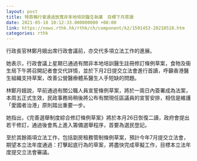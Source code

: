 ```yaml
---
layout: post
title: 特首稱行會通過放寬非本地培訓醫生執業　目標下月首讀
date: 2021-05-18 10:12:33.000000000 +08:00
link: https://news.rthk.hk/rthk/ch/component/k2/1591453-20210518.htm
categories: rthk
---
```


行政長官林鄭月娥出席行政會議前，亦交代多項立法工作的進展。

她表示，行政會議上星期已通過有關非本地培訓醫生註冊修訂條例草案，食物及衞生局下午將召開記者會交代詳情，並於下月2日提交立法會進行首讀，呼籲香港醫生組織支持草案，改善公營醫療體系醫生人手短缺的問題。

林鄭月娥說，早前通過有關公職人員宣誓條例草案，將於一兩日內簽署成為法案，本周五正式生效，民政事務局稍後將公布有關現任區議員的宣誓安排，相信是維護「愛國者治港」原則踏出重要一步。

她指出，《完善選舉制度綜合修訂條例草案》將於本月26日恢復二讀，政府會提出若干修訂，通過後會馬上進入籌備選舉程序，首要為選民登記。

至於其餘兩項立法工作，包括劏房租務管制條例草案，預計今年7月提交立法會，期望本立法年度通過：打擊起底行為的草案，將盡快完成草擬工作，目標本立法年度提交立法會審議。
